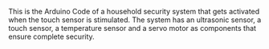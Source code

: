 This is the Arduino Code of a household security system that gets activated when the touch sensor is stimulated. The system has an ultrasonic sensor, a touch sensor, a temperature sensor and a servo motor as components that ensure complete security.
